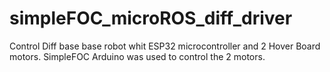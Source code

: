 # simpleFOC_microROS_diff_driver
 Control Diff base base robot whit ESP32 microcontroller and 2 Hover Board motors. SimpleFOC Arduino was used to control the 2 motors. 
